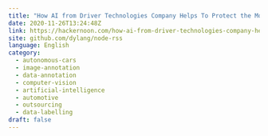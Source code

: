 ```yaml
---
title: "How AI from Driver Technologies Company Helps To Protect the Motorists"
date: 2020-11-26T13:24:48Z
link: https://hackernoon.com/how-ai-from-driver-technologies-company-helps-to-protect-the-motorists-e9h31sz?source=rss&utm_medium=RSS&utm_source=news.12bit.vn
site: github.com/dylang/node-rss
language: English
category:
  - autonomous-cars
  - image-annotation
  - data-annotation
  - computer-vision
  - artificial-intelligence
  - automotive
  - outsourcing
  - data-labelling
draft: false
---
```

